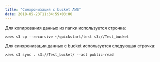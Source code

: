 ```yaml
---
title: "Синхронизация с bucket AWS"
date: 2018-05-23T11:34:59+03:00
---
```


Для копирования данных из папки используется строчка:  
```
>aws s3 cp --recursive ~/quickstart/test s3://Test_bucket
```          
     
Для синхронизации данных с bucket используется следующая строчка:  
```
>aws s3 sync . s3://Test_bucket/ --acl public-read
```

